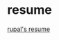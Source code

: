 # resume
[rupal's resume](https://drive.google.com/file/d/14cpoVzoN8BZa59s4ClkjXAxrj6HZ5cmW/view?usp=sharing)
